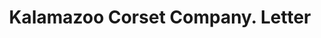 ---
doi: 10.7916/D80V9QTH
date_other: '1904'
date_other_textual: '1904'
form: correspondence
genre:
- Letters (correspondence)
name:
- Kalamazoo Corset Company
object_in_context_url: https://biggert.cul.columbia.edu/items/view/ave_biggert_00634
subject_hierarchical_geographic:
- Kalamazoo, Michigan, United States
subject_name:
- Kalamazoo Corset Company
title: Kalamazoo Corset Company. Letter
sort_title: Kalamazoo Corset Company. Letter
call_number: ave_biggert_00634
coordinates:
- 42.29,-85.58583333333333
pid: ave_biggert_00634
identifiers: ave_biggert_00634
permalink: /biggert/ave_biggert_00634/
layout: iiif-image-page
---